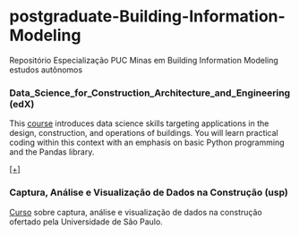 # postgraduate-Building-Information-Modeling
Repositório Especialização PUC Minas em Building Information Modeling estudos autônomos


### Data_Science_for_Construction_Architecture_and_Engineering (edX)

This [course](https://www.edx.org/course/Data-Science-for-Construction-Architecture-and-Engineering) introduces data science skills targeting applications in the design, construction, and operations of buildings. You will learn practical coding within this context with an emphasis on basic Python programming and the Pandas library.

[[+]](https://github.com/renatogcruz/postgraduate-Building-Information-Modeling/tree/master/13_outros/1_Data_Science_for_Construction_Architecture_and_Engineering)


### Captura, Análise e Visualização de Dados na Construção (usp)

[Curso](https://edisciplinas.usp.br/course/view.php?id=73896#section-1) sobre captura, análise e visualização de dados na construção ofertado pela Universidade de São Paulo. 

